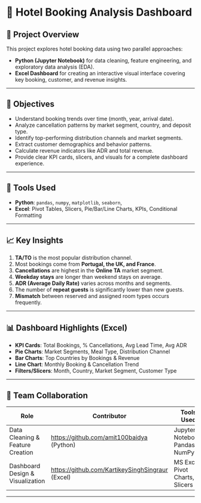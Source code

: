# 🏨 Hotel Booking Analysis Dashboard

## 📌 Project Overview

This project explores hotel booking data using two parallel approaches:

- **Python (Jupyter Notebook)** for data cleaning, feature engineering, and exploratory data analysis (EDA).
- **Excel Dashboard** for creating an interactive visual interface covering key booking, customer, and revenue insights.

---

## 🎯 Objectives

- Understand booking trends over time (month, year, arrival date).
- Analyze cancellation patterns by market segment, country, and deposit type.
- Identify top-performing distribution channels and market segments.
- Extract customer demographics and behavior patterns.
- Calculate revenue indicators like ADR and total revenue.
- Provide clear KPI cards, slicers, and visuals for a complete dashboard experience.

---

## 🧩 Tools Used

- **Python**: `pandas`, `numpy`, `matplotlib`, `seaborn`,
- **Excel**: Pivot Tables, Slicers, Pie/Bar/Line Charts, KPIs, Conditional Formatting

---

## 📈 Key Insights

1. **TA/TO** is the most popular distribution channel.
2. Most bookings come from **Portugal, the UK, and France**.
3. **Cancellations** are highest in the **Online TA** market segment.
4. **Weekday stays** are longer than weekend stays on average.
5. **ADR (Average Daily Rate)** varies across months and segments.
6. The number of **repeat guests** is significantly lower than new guests.
7. **Mismatch** between reserved and assigned room types occurs frequently.

---

## 📊 Dashboard Highlights (Excel)

- **KPI Cards**: Total Bookings, % Cancellations, Avg Lead Time, Avg ADR
- **Pie Charts**: Market Segments, Meal Type, Distribution Channel
- **Bar Charts**: Top Countries by Bookings & Revenue
- **Line Chart**: Monthly Booking & Cancellation Trend
- **Filters/Slicers**: Month, Country, Market Segment, Customer Type


---

## 🤝 Team Collaboration

| Role                             | Contributor           | Tools Used                        |
|----------------------------------|------------------------|------------------------------------|
| Data Cleaning & Feature Creation | https://github.com/amit100baidya (Python)   | Jupyter Notebook, Pandas, NumPy   |
| Dashboard Design & Visualization | https://github.com/KartikeySinghSingraur (Excel)            | MS Excel, Pivot Charts, Slicers   |

---


